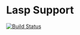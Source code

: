Lasp Support
=======================================================

[![Build Status](https://travis-ci.org/lasp-lang/lasp_support.svg?branch=master)](https://travis-ci.org/lasp-lang/lasp_support)
